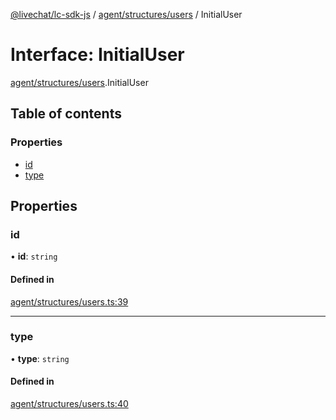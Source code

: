 [@livechat/lc-sdk-js](../README.md) / [agent/structures/users](../modules/agent_structures_users.md) / InitialUser

# Interface: InitialUser

[agent/structures/users](../modules/agent_structures_users.md).InitialUser

## Table of contents

### Properties

- [id](agent_structures_users.InitialUser.md#id)
- [type](agent_structures_users.InitialUser.md#type)

## Properties

### id

• **id**: `string`

#### Defined in

[agent/structures/users.ts:39](https://github.com/livechat/lc-sdk-js/blob/8462be9/src/agent/structures/users.ts#L39)

___

### type

• **type**: `string`

#### Defined in

[agent/structures/users.ts:40](https://github.com/livechat/lc-sdk-js/blob/8462be9/src/agent/structures/users.ts#L40)
